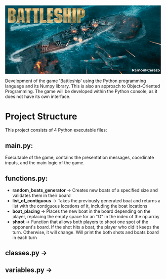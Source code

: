 <p align="center">
  <img src="https://github.com/RamonFCerezo/Battleship/blob/main/img/Battleship.png" alt="Battleship game screenshot" style="display: block; margin: auto;">
</p>

<p>Development of the game 'Battleship' using the Python programming language and its Numpy library. This is also an approach to Object-Oriented Programming. The game will be developed within the Python console, as it does not have its own interface.</p>

<h1>Project Structure</h1>
<p>This project consists of 4 Python executable files:</p>

<h2>main.py:</h2> 
<p>Executable of the game, contains the presentation messages, coordinate inputs, and the main logic of the game.</p>

<h2>functions.py:</h2>
  <ul>
    <li><strong>random_boats_generator</strong> &#8594; Creates new boats of a specified size and validates them in their board</li>
    <li><strong>list_of_contiguous</strong> &#8594; Takes the previously generated boat and returns a list with the contiguous locations of it, including the boat locations</li>
    <li><strong>boat_placing</strong> &#8594; Places the new boat in the board depending on the player, replacing the empty space for an "O" in the index of the np.array</li>
    <li><strong>shoot</strong> &#8594; Function that allows both players to shoot one spot of the opponent's board. If the shot hits a boat, the player who did it keeps the turn. Otherwise, it will change. Will print the both shots and boats board in each turn</li>
  </ul>
  <h2><strong>classes.py &#8594; </strong></h2>
  <h2><strong>variables.py &#8594; </strong></h2>
